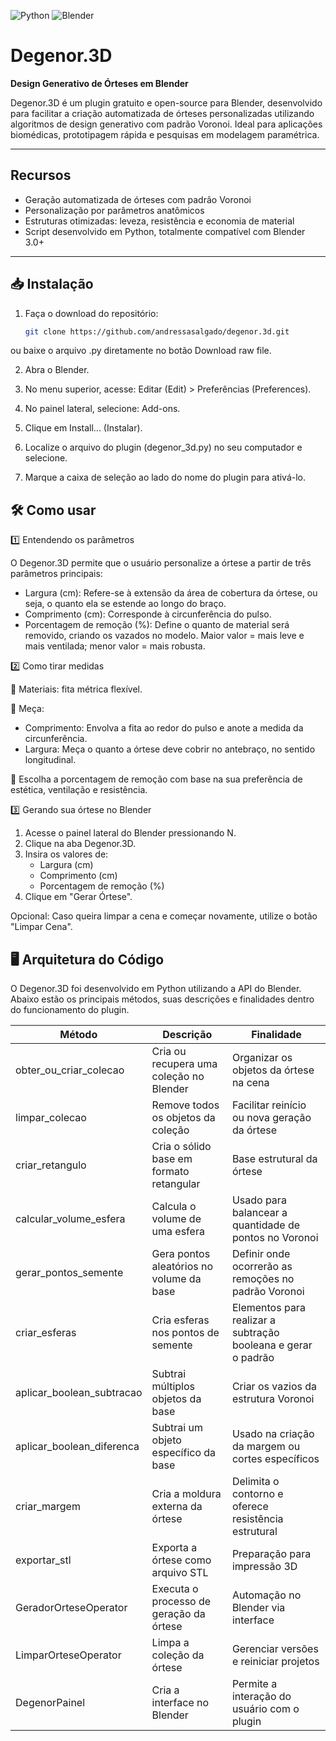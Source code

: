![Python](https://img.shields.io/badge/Python-3.x-blue)
![Blender](https://img.shields.io/badge/Blender-3.0+-orange)

# Degenor.3D
**Design Generativo de Órteses em Blender**

Degenor.3D é um plugin gratuito e open-source para Blender, desenvolvido para facilitar a criação automatizada de órteses personalizadas utilizando algoritmos de design generativo com padrão Voronoi. Ideal para aplicações biomédicas, prototipagem rápida e pesquisas em modelagem paramétrica.

---

## Recursos

- Geração automatizada de órteses com padrão Voronoi
- Personalização por parâmetros anatômicos
- Estruturas otimizadas: leveza, resistência e economia de material
- Script desenvolvido em Python, totalmente compatível com Blender 3.0+

---

## 📥 Instalação

1. Faça o download do repositório:
   ```bash
   git clone https://github.com/andressasalgado/degenor.3d.git
ou baixe o arquivo .py diretamente no botão Download raw file.

2. Abra o Blender.

3. No menu superior, acesse:
   Editar (Edit) > Preferências (Preferences).

4. No painel lateral, selecione: Add-ons.

5. Clique em Install... (Instalar).

6. Localize o arquivo do plugin (degenor_3d.py) no seu computador e selecione.

7. Marque a caixa de seleção ao lado do nome do plugin para ativá-lo.

## 🛠️ Como usar
1️⃣ Entendendo os parâmetros

O Degenor.3D permite que o usuário personalize a órtese a partir de três parâmetros principais:
- Largura (cm): Refere-se à extensão da área de cobertura da órtese, ou seja, o quanto ela se estende ao longo do braço.
- Comprimento (cm): Corresponde à circunferência do pulso.
- Porcentagem de remoção (%): Define o quanto de material será removido, criando os vazados no modelo. Maior valor = mais leve e mais ventilada; menor valor = mais robusta.

2️⃣ Como tirar medidas

🧰 Materiais: fita métrica flexível.

📏 Meça:
- Comprimento: Envolva a fita ao redor do pulso e anote a medida da circunferência.
- Largura: Meça o quanto a órtese deve cobrir no antebraço, no sentido longitudinal.
  
🎯 Escolha a porcentagem de remoção com base na sua preferência de estética, ventilação e resistência.

3️⃣ Gerando sua órtese no Blender

1. Acesse o painel lateral do Blender pressionando N.
2. Clique na aba Degenor.3D.
3. Insira os valores de:
   - Largura (cm)
   - Comprimento (cm)
   - Porcentagem de remoção (%)
4. Clique em "Gerar Órtese".

Opcional: Caso queira limpar a cena e começar novamente, utilize o botão "Limpar Cena".

## 🖥️ Arquitetura do Código

O Degenor.3D foi desenvolvido em Python utilizando a API do Blender. Abaixo estão os principais métodos, suas descrições e finalidades dentro do funcionamento do plugin.

| Método                    | Descrição                                | Finalidade                                                    |
|---------------------------|------------------------------------------|---------------------------------------------------------------|
| obter_ou_criar_colecao    | Cria ou recupera uma coleção no Blender  | Organizar os objetos da órtese na cena                        |
| limpar_colecao            | Remove todos os objetos da coleção       | Facilitar reinício ou nova geração da órtese                  |
| criar_retangulo           | Cria o sólido base em formato retangular | Base estrutural da órtese                                     |
| calcular_volume_esfera    | Calcula o volume de uma esfera           | Usado para balancear a quantidade de pontos no Voronoi        |
| gerar_pontos_semente      | Gera pontos aleatórios no volume da base | Definir onde ocorrerão as remoções no padrão Voronoi          |
| criar_esferas             | Cria esferas nos pontos de semente       | Elementos para realizar a subtração booleana e gerar o padrão |
| aplicar_boolean_subtracao | Subtrai múltiplos objetos da base        | Criar os vazios da estrutura Voronoi                          |
| aplicar_boolean_diferenca | Subtrai um objeto específico da base     | Usado na criação da margem ou cortes específicos              |
| criar_margem              | Cria a moldura externa da órtese         | Delimita o contorno e oferece resistência estrutural          |
| exportar_stl              | Exporta a órtese como arquivo STL        | Preparação para impressão 3D                                  |
| GeradorOrteseOperator     | Executa o processo de geração da órtese  | Automação no Blender via interface                            |
| LimparOrteseOperator      | Limpa a coleção da órtese                | Gerenciar versões e reiniciar projetos                        |
| DegenorPainel             | Cria a interface no Blender              | Permite a interação do usuário com o plugin                   |

